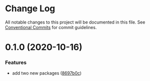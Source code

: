 # Change Log

All notable changes to this project will be documented in this file.
See [Conventional Commits](https://conventionalcommits.org) for commit guidelines.

# 0.1.0 (2020-10-16)


### Features

* add two new packages ([8697b0c](https://github.com/RoystonS/js-ts-monorepos/commit/8697b0c2ec3dd094dc7bd26bd417c6ddb97e8637))
